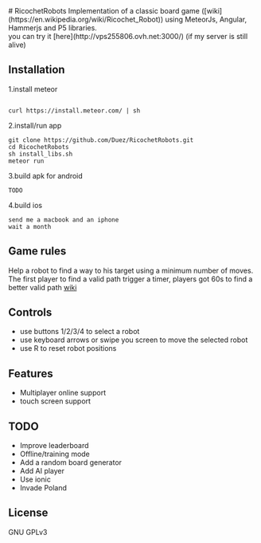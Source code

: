 <snippet>
  <content>
# RicochetRobots
Implementation of a classic board game ([wiki](https://en.wikipedia.org/wiki/Ricochet_Robot)) using MeteorJs, Angular, Hammerjs and P5 libraries.<br />
you can try it [here](http://vps255806.ovh.net:3000/) (if my server is still alive) 

## Installation

1.install meteor
```

curl https://install.meteor.com/ | sh
```

2.install/run app

```
git clone https://github.com/Duez/RicochetRobots.git
cd RicochetRobots
sh install_libs.sh
meteor run
```

3.build apk for android
```
TODO
```

4.build ios
```
send me a macbook and an iphone
wait a month
```

## Game rules

Help a robot to find a way to his target using a minimum number of moves. The first player to find a valid path trigger a timer, players got 60s to find a better valid path
[wiki](https://en.wikipedia.org/wiki/Ricochet_Robot)

## Controls

* use buttons 1/2/3/4 to select a robot
* use keyboard arrows or swipe you screen to move the selected robot
* use R to reset robot positions

## Features

* Multiplayer online support
* touch screen support

## TODO

* Improve leaderboard
* Offline/training mode
* Add a random board generator
* Add AI player
* Use ionic
* Invade Poland

## License
GNU GPLv3
</content>
</snippet>
